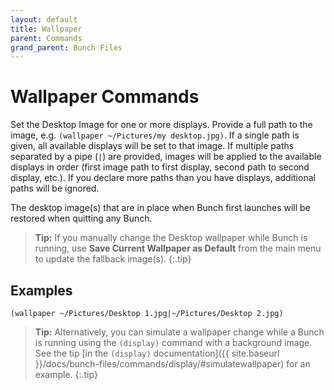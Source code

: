 ```yaml
---
layout: default
title: Wallpaper
parent: Commands
grand_parent: Bunch Files
---
```

# Wallpaper Commands

Set the Desktop Image for one or more displays. Provide a full path to the image, e.g. `(wallpaper ~/Pictures/my desktop.jpg)`. If a single path is given, all available displays will be set to that image. If multiple paths separated by a pipe (`|`) are provided, images will be applied to the available displays in order (first image path to first display, second path to second display, etc.). If you declare more paths than you have displays, additional paths will be ignored. 

The desktop image(s) that are in place when Bunch first launches will be restored when quitting any Bunch. 

> __Tip:__ If you manually change the Desktop wallpaper while Bunch is running, use __Save Current Wallpaper as Default__ from the main menu to update the fallback image(s).
{:.tip}

## Examples

```bunch
(wallpaper ~/Pictures/Desktop 1.jpg|~/Pictures/Desktop 2.jpg)
```

> __Tip:__ Alternatively, you can simulate a wallpaper change while a Bunch is running using the `(display)` command with a background image. See the tip [in the `(display)` documentation]({{ site.baseurl }}/docs/bunch-files/commands/display/#simulatewallpaper) for an example.
{:.tip}
